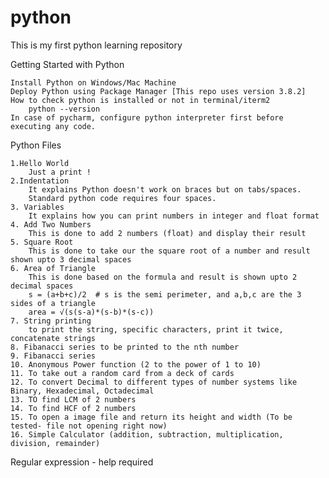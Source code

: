 # python
This is my first python learning repository 

Getting Started with Python

    Install Python on Windows/Mac Machine
    Deploy Python using Package Manager [This repo uses version 3.8.2]
    How to check python is installed or not in terminal/iterm2
        python --version
    In case of pycharm, configure python interpreter first before executing any code.
Python Files

    1.Hello World
        Just a print !
    2.Indentation
        It explains Python doesn't work on braces but on tabs/spaces.
        Standard python code requires four spaces.
    3. Variables
        It explains how you can print numbers in integer and float format
    4. Add Two Numbers
        This is done to add 2 numbers (float) and display their result
    5. Square Root
        This is done to take our the square root of a number and result shown upto 3 decimal spaces
    6. Area of Triangle
        This is done based on the formula and result is shown upto 2 decimal spaces
        s = (a+b+c)/2  # s is the semi perimeter, and a,b,c are the 3 sides of a triangle
        area = √(s(s-a)*(s-b)*(s-c))
    7. String printing
        to print the string, specific characters, print it twice, concatenate strings
    8. Fibanacci series to be printed to the nth number
    9. Fibanacci series 
    10. Anonymous Power function (2 to the power of 1 to 10)
    11. To take out a random card from a deck of cards
    12. To convert Decimal to different types of number systems like Binary, Hexadecimal, Octadecimal
    13. TO find LCM of 2 numbers
    14. To find HCF of 2 numbers
    15. To open a image file and return its height and width (To be tested- file not opening right now)
    16. Simple Calculator (addition, subtraction, multiplication, division, remainder)

Regular expression - help required
